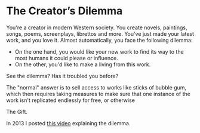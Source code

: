 # The Creator’s Dilemma

You're a creator in modern Western society. You create novels, paintings, songs, poems, screenplays, librettos and more. You've just made your latest work, and you love it. Almost automatically, you face the following dilemma:

- On the one hand, you would like your new work to find its way to the most humans it could please or influence. 
- On the other, you'd like to make a living from this work. 

See the dilemma? Has it troubled you before? 

The "normal" answer is to sell access to works like sticks of bubble gum, which then requires taking measures to make sure that one instance of the work isn't replicated endlessly for free, or otherwise 

The Gift. 

In 2013 I posted [this video](https://www.youtube.com/watch?v=H2kQx4P7g08) explaining the dilemma. 

